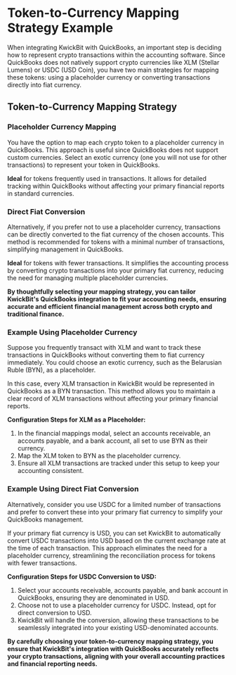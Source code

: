 # Token-to-Currency Mapping Strategy Example

When integrating KwickBit with QuickBooks, an important step is deciding how to represent crypto transactions 
within the accounting software. Since QuickBooks does not natively support crypto currencies like XLM (Stellar Lumens)
or USDC (USD Coin), you have two main strategies for mapping these tokens: using a placeholder currency or
converting transactions directly into fiat currency.

## Token-to-Currency Mapping Strategy

### Placeholder Currency Mapping
You have the option to map each crypto token to a placeholder currency in QuickBooks. This approach is useful since QuickBooks does not support custom currencies. Select an exotic currency (one you will not use for other transactions) to represent your token in QuickBooks.

**Ideal** for tokens frequently used in transactions. It allows for detailed tracking within QuickBooks without affecting your primary financial reports in standard currencies.


### Direct Fiat Conversion
Alternatively, if you prefer not to use a placeholder currency, transactions can be directly converted to the fiat currency of the chosen accounts. This method is recommended for tokens with a minimal number of transactions, simplifying management in QuickBooks.

**Ideal** for tokens with fewer transactions. It simplifies the accounting process by converting crypto transactions into your primary fiat currency, reducing the need for managing multiple placeholder currencies.


**By thoughtfully selecting your mapping strategy, you can tailor KwickBit's QuickBooks integration to fit your accounting needs, ensuring accurate and efficient financial management across both crypto and traditional finance.**



### Example Using Placeholder Currency

Suppose you frequently transact with XLM and want to track these transactions in QuickBooks without converting them to fiat currency immediately. You could choose an exotic currency, such as the Belarusian Ruble (BYN), as a placeholder.

In this case, every XLM transaction in KwickBit would be represented in QuickBooks as a BYN transaction. This method allows you to maintain a clear record of XLM transactions without affecting your primary financial reports.

**Configuration Steps for XLM as a Placeholder:**
1. In the financial mappings modal, select an accounts receivable, an accounts payable, and a bank account, all set to use BYN as their currency.
2. Map the XLM token to BYN as the placeholder currency.
3. Ensure all XLM transactions are tracked under this setup to keep your accounting consistent.

### Example Using Direct Fiat Conversion

Alternatively, consider you use USDC for a limited number of transactions and prefer to convert these into your primary fiat currency to simplify your QuickBooks management.

If your primary fiat currency is USD, you can set KwickBit to automatically convert USDC transactions into USD based on the current exchange rate at the time of each transaction. This approach eliminates the need for a placeholder currency, streamlining the reconciliation process for tokens with fewer transactions.

**Configuration Steps for USDC Conversion to USD:**
1. Select your accounts receivable, accounts payable, and bank account in QuickBooks, ensuring they are denominated in USD.
2. Choose not to use a placeholder currency for USDC. Instead, opt for direct conversion to USD.
3. KwickBit will handle the conversion, allowing these transactions to be seamlessly integrated into your existing USD-denominated accounts.

**By carefully choosing your token-to-currency mapping strategy, you ensure that KwickBit's integration with QuickBooks accurately reflects your crypto transactions, aligning with your overall accounting practices and financial reporting needs.**
